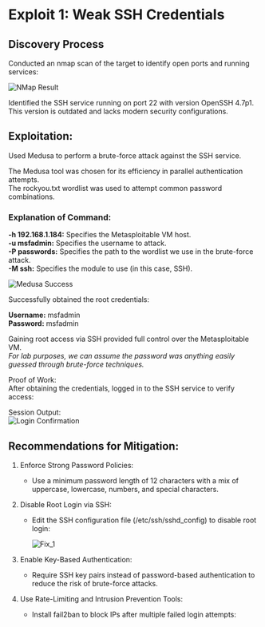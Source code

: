 # **Exploit 1: Weak SSH Credentials**

## **Discovery Process**                                                            
Conducted an nmap scan of the target to identify open ports and running services:

![NMap Result](https://github.com/user-attachments/assets/b3075a08-f803-4d81-94ae-9ac11b7a4405)

Identified the SSH service running on port 22 with version OpenSSH 4.7p1.                                                             
This version is outdated and lacks modern security configurations.

## **Exploitation:**                                                            
Used Medusa to perform a brute-force attack against the SSH service.

The Medusa tool was chosen for its efficiency in parallel authentication attempts.                                                            
The rockyou.txt wordlist was used to attempt common password combinations.

### Explanation of Command:                                                            

__-h 192.168.1.184:__ Specifies the Metasploitable VM host.                                                            
__-u msfadmin:__ Specifies the username to attack.                                                            
__-P passwords:__ Specifies the path to the wordlist we use in the brute-force attack.                                                            
__-M ssh:__ Specifies the module to use (in this case, SSH).                                                            

![Medusa Success](https://github.com/user-attachments/assets/66808c99-9de2-4e7d-827d-22a4fcf1051e)

Successfully obtained the root credentials:

__Username:__ msfadmin                                                            
__Password:__ msfadmin                                                            

Gaining root access via SSH provided full control over the Metasploitable VM.                                                            
*For lab purposes, we can assume the password was anything easily guessed through brute-force techniques.*

Proof of Work:                                                            
After obtaining the credentials, logged in to the SSH service to verify access:

Session Output:                                                            
![Login Confirmation](https://github.com/user-attachments/assets/94b44fa8-34ca-4001-bd52-508f73288d31)

## **Recommendations for Mitigation:**                                                            

1. Enforce Strong Password Policies:                                                            
    - Use a minimum password length of 12 characters with a mix of uppercase, lowercase, numbers, and special characters.

2. Disable Root Login via SSH:                                                            
    - Edit the SSH configuration file (/etc/ssh/sshd_config) to disable root login:

      ![Fix_1](https://github.com/user-attachments/assets/68dfe960-199a-4232-b470-afb093032080)

3. Enable Key-Based Authentication:                                                            
    - Require SSH key pairs instead of password-based authentication to reduce the risk of brute-force attacks.

4. Use Rate-Limiting and Intrusion Prevention Tools:                                                            
    - Install fail2ban to block IPs after multiple failed login attempts:
